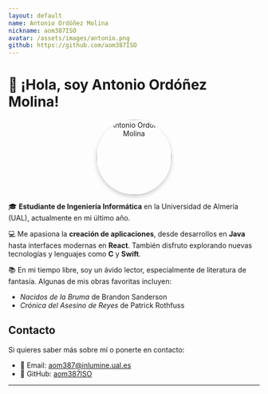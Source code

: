 ```yaml
---
layout: default
name: Antonio Ordóñez Molina
nickname: aom387ISO
avatar: /assets/images/antonio.png
github: https://github.com/aom387ISO
---
```


# 👋 ¡Hola, soy Antonio Ordóñez Molina!

<p align="center">
  <img src="{{ site.baseurl }}/assets/images/antonio.png" alt="Antonio Ordóñez Molina" width="150" style="border-radius: 50%; box-shadow: 0 4px 8px rgba(0, 0, 0, 0.2);">
</p>

🎓 **Estudiante de Ingeniería Informática** en la Universidad de Almería (UAL), actualmente en mi último año.  

💻 Me apasiona la **creación de aplicaciones**, desde desarrollos en **Java** hasta interfaces modernas en **React**. También disfruto explorando nuevas tecnologías y lenguajes como **C** y **Swift**.  

📚 En mi tiempo libre, soy un ávido lector, especialmente de literatura de fantasía. Algunas de mis obras favoritas incluyen:  
- *Nacidos de la Bruma* de Brandon Sanderson  
- *Crónica del Asesino de Reyes* de Patrick Rothfuss  

## Contacto

Si quieres saber más sobre mí o ponerte en contacto:

- 📧 Email: [aom387@inlumine.ual.es](mailto:aom387@inlumine.ual.es)
- 🔗 GitHub: [aom387ISO](https://github.com/aom387ISO)

---
